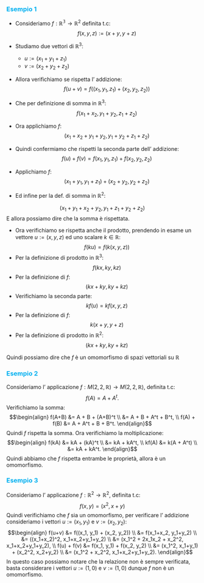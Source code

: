 ### <font color="#00b0f0">Esempio 1</font>
- Consideriamo $f:\mathbb{R^3}\to\mathbb{R}^2$ definita t.c:
$$f(x,y,z):=(x+y,y+z)$$
- Studiamo due vettori di $\mathbb{R}^3$:
  - $u:=(x_{1}+y_{1}+z_{1})$
  - $v:=(x_{2}+y_{2}+z_{2})$

- Allora verifichiamo se rispetta l’ addizione:
   $$f(u+v)=f((x_{1},y_{1},z_{1})+(x_{2},y_{2},z_{2}))$$

- Che per definizione di somma in $\mathbb{R}^3$:
$$f(x_{1}+x_{2},y_{1}+y_{2},z_{1}+z_{2})$$
- Ora applichiamo $f$:
$$(x_{1}+x_{2}+y_{1}+y_{2},y_{1}+y_{2}+z_{1}+z_{2})$$
- Quindi confermiamo che rispetti la seconda parte dell’ addizione:
$$f(u)+f(v)=f(x_{1},y_{1},z_{1})+f(x_{2},y_{2},z_{2})$$
- Applichiamo $f$:
$$(x_{1}+y_{1},y_{1}+z_{1})+(x_{2}+y_{2},y_{2}+z_{2})$$
- Ed infine per la def. di somma in $\mathbb{R}^2$:

$$(x_{1}+y_{1}+x_{2}+y_{2},y_{1}+z_{1}+y_{2}+z_{2})$$
E allora possiamo dire che la somma è rispettata.

- Ora verifichiamo se rispetta anche il prodotto, prendendo in esame un vettore $u:=(x,y,z)$ ed uno scalare $k\in\mathbb{R}$:
$$f(ku)=f(k(x,y,z))$$
- Per la definizione di prodotto in $\mathbb{R}^3$:
$$f(kx, ky, kz)$$
- Per la definizione di $f$: 
$$(kx + ky, ky + kz)$$
- Verifichiamo la seconda parte:
$$kf(u) = kf(x, y, z)$$
- Per la definizione di $f$: 
$$k(x + y, y + z)$$
- Per la definizione di prodotto in $\mathbb{R}^2$:
$$(kx + ky, ky + kz)$$

Quindi possiamo dire che $f$ è un omomorfismo di spazi vettoriali su $\mathbb{R}$

### <font color="#00b0f0">Esempio 2</font>
Consideriamo l’ applicazione $f:M(2,2,\mathbb{R})\to M(2,2,\mathbb{R})$, definita t.c:
$$f(A) = A + A^t.$$
Verifichiamo la somma: $$\begin{align}
f(A+B) &= A + B + (A+B)^t \\
&= A + B + A^t + B^t, \\
f(A) + f(B) &= A + A^t + B + B^t.
\end{align}$$
Quindi $f$ rispetta la somma. Ora verifichiamo la moltiplicazione:
$$\begin{align}
f(kA) &= kA + (kA)^t \\
&= kA + kA^t, \\
kf(A) &= k(A + A^t) \\
&= kA + kA^t.
\end{align}$$
Quindi abbiamo che $f$ rispetta entrambe le proprietà, allora è un omomorfismo.

### <font color="#00b0f0">Esempio 3</font>

Consideriamo l’ applicazione $f:\mathbb{R}^2\to\mathbb{R}^2$, definita t.c:
$$f(x,y)=(x^2,x+y)$$
Quindi verifichiamo che $f$ sia un omomorfismo, per verificare l’ addizione consideriamo i vettori $u:=(x_{1},y_{1})$ e $v:=(x_{2},y_{2})$:
$$\begin{align}
f(u+v) &= f((x_1, y_1) + (x_2, y_2)) \\
&= f(x_1+x_2, y_1+y_2) \\
&= ((x_1+x_2)^2, x_1+x_2+y_1+y_2) \\
&= (x_1^2 + 2x_1x_2 + x_2^2, x_1+x_2+y_1+y_2), \\
f(u) + f(v) &= f(x_1, y_1) + f(x_2, y_2) \\
&= (x_1^2, x_1+y_1) + (x_2^2, x_2+y_2) \\
&= (x_1^2 + x_2^2, x_1+x_2+y_1+y_2).
\end{align}$$
In questo caso possiamo notare che la relazione non è sempre verificata, basta considerare i vettori $u:=(1,0)$ e $v:=(1,0)$ dunque $f$ non è un omomorfismo.